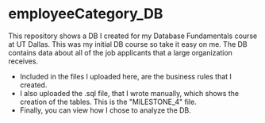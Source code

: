 # employeeCategory_DB
This repository shows a DB I created for my Database Fundamentals course at UT Dallas. This was my initial DB course so take it easy on me.
The DB contains data about all of the job applicants that a large organization receives.
* Included in the files I uploaded here, are the business rules that I created.
* I also uploaded the .sql file, that I wrote manually, which shows the creation of the tables. This is the "MILESTONE_4" file.
* Finally, you can view how I chose to analyze the DB.

